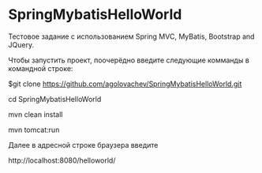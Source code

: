 # SpringMybatisHelloWorld
Тестовое задание с использованием Spring MVC, MyBatis, Bootstrap and JQuery.

Чтобы запустить проект, поочерёдно введите следующие комманды в командной строке:

$git clone https://github.com/agolovachev/SpringMybatisHelloWorld.git

cd SpringMybatisHelloWorld

mvn clean install

mvn tomcat:run

Далее в адресной строке браузера введите

http://localhost:8080/helloworld/
